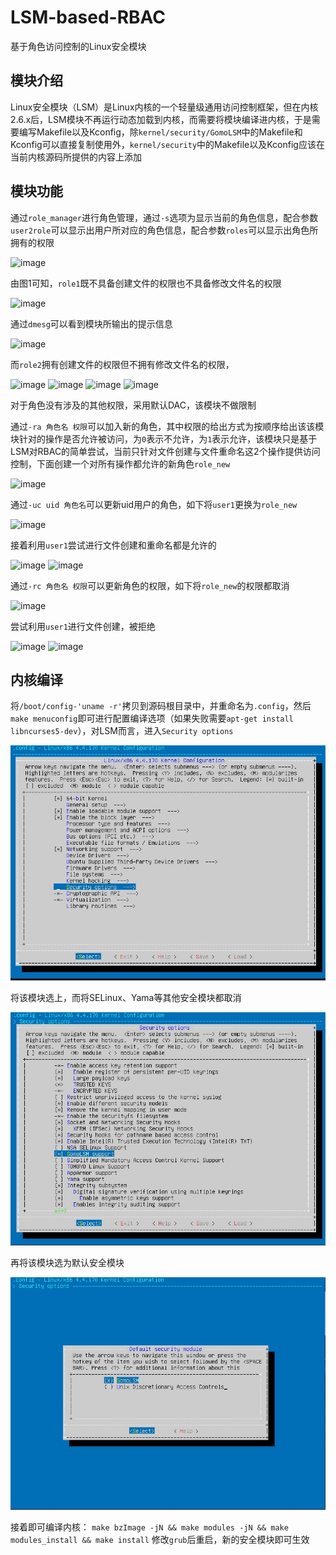 # LSM-based-RBAC

基于角色访问控制的Linux安全模块

## 模块介绍

Linux安全模块（LSM）是Linux内核的一个轻量级通用访问控制框架，但在内核2.6.x后，LSM模块不再运行动态加载到内核，而需要将模块编译进内核，于是需要编写Makefile以及Kconfig，除`kernel/security/GomoLSM`中的Makefile和Kconfig可以直接复制使用外，`kernel/security`中的Makefile以及Kconfig应该在当前内核源码所提供的内容上添加

## 模块功能

通过`role_manager`进行角色管理，通过`-s`选项为显示当前的角色信息，配合参数`user2role`可以显示出用户所对应的角色信息，配合参数`roles`可以显示出角色所拥有的权限

![image](images/1.png)


由图1可知，`role1`既不具备创建文件的权限也不具备修改文件名的权限

![image](images/10.png)

通过`dmesg`可以看到模块所输出的提示信息

![image](images/9.png)

而`role2`拥有创建文件的权限但不拥有修改文件名的权限，

![image](images/5.png)
![image](images/11.png)
![image](images/2.png)
![image](images/3.png)

对于角色没有涉及的其他权限，采用默认DAC，该模块不做限制

通过`-ra 角色名 权限`可以加入新的角色，其中权限的给出方式为按顺序给出该该模块针对的操作是否允许被访问，为`0`表示不允许，为`1`表示允许，该模块只是基于LSM对RBAC的简单尝试，当前只针对文件创建与文件重命名这2个操作提供访问控制，下面创建一个对所有操作都允许的新角色`role_new`

![image](images/6.png)

通过`-uc uid 角色名`可以更新uid用户的角色，如下将`user1`更换为`role_new`

![image](images/8.png)

接着利用`user1`尝试进行文件创建和重命名都是允许的

![image](images/12.png)
![image](images/7.png)

通过`-rc 角色名 权限`可以更新角色的权限，如下将`role_new`的权限都取消

![image](images/13.png)

尝试利用`user1`进行文件创建，被拒绝

![image](images/14.png)
![image](images/4.png)

## 内核编译

将`/boot/config-'uname -r'`拷贝到源码根目录中，并重命名为`.config`，然后`make menuconfig`即可进行配置编译选项（如果失败需要`apt-get install libncurses5-dev`），对LSM而言，进入`Security options`

![image](images/15.png)

将该模块选上，而将SELinux、Yama等其他安全模块都取消

![image](images/16.png)

再将该模块选为默认安全模块

![image](images/17.png)

接着即可编译内核：
`make bzImage -jN && make modules -jN && make modules_install && make install`
修改`grub`后重启，新的安全模块即可生效
